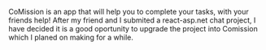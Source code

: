 CoMission is an app that will help you to complete your tasks, with your friends help!
After my friend and I submited a react-asp.net chat project, I have decided it is a good oportunity
to upgrade the project into Comission which I planed on making for a while.
